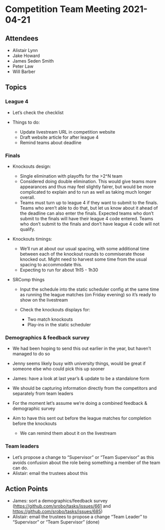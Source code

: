 # Competition Team Meeting 2021-04-21

## Attendees

* Alistair Lynn
* Jake Howard
* James Seden Smith
* Peter Law
* Will Barber

## Topics

### League 4

- Let’s check the checklist

- Things to do:

  - Update livestream URL in competition website
  - Draft website article for after league 4
  - Remind teams about deadline


### Finals

- Knockouts design:

  - Single elimination with playoffs for the >2^N team
  - Considered doing double elimination. This would give teams more appearances and thus may feel slightly fairer, but would be more complicated to explain and to run as well as taking much longer overall.
  - Teams must turn up to league 4 if they want to submit to the finals. Teams who aren’t able to do that, but let us know about it ahead of the deadline can also enter the finals. Expected teams who don’t submit to the finals will have their league 4 code entered. Teams who don’t submit to the finals and don’t have league 4 code will not qualify.

- Knockouts timings:

  - We’ll run at about our usual spacing, with some additional time between each of the knockout rounds to commiserate those knocked out. Might need to harvest some time from the usual spacing to accommodate this.
  - Expecting to run for about 1h15 - 1h30

- SRComp things

  - Input the schedule into the static scheduler config at the same time as running the league matches (on Friday evening) so it’s ready to show on the livestream

  - Check the knockouts displays for:

    - Two match knockouts
    - Play-ins in the static scheduler


### Demographics & feedback survey

- We had been hoping to send this out earlier in the year, but haven’t managed to do so

- Jenny seems likely busy with university things, would be great if someone else who could pick this up sooner

- James: have a look at last year’s & update to be a standalone form

- We should be capturing information directly from the competitors and separately from team leaders

- For the moment let’s assume we’re doing a combined feedback & demographic survey

- Aim to have this sent out before the league matches for completion before the knockouts

  - We can remind them about it on the livestream


### Team leaders

- Let’s propose a change to “Supervisor” or “Team Supervisor” as this avoids confusion about the role being something a member of the team can do.
- Alistair: email the trustees about this

## Action Points

* James: sort a demographics/feedback survey (https://github.com/srobo/tasks/issues/661 and https://github.com/srobo/tasks/issues/685)
* Alistair: email the trustees to propose a change “Team Leader” to “Supervisor” or “Team Supervisor” (done)
